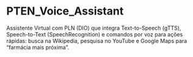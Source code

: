 # PTEN_Voice_Assistant
Assistente Virtual com PLN (DIO) que integra Text-to-Speech (gTTS), Speech-to-Text (SpeechRecognition) e comandos por voz para ações rápidas: busca na Wikipedia, pesquisa no YouTube e Google Maps para “farmácia mais próxima”.
